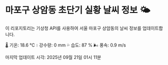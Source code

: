 
# 마포구 상암동 초단기 실황 날씨 정보 🌤️

이 리포지토리는 기상청 API를 사용하여 서울 마포구 상암동의 날씨 정보를 업데이트합니다. 

🌡️ 기온: 18.6 ℃
💧 강수량: 0 mm
💦 습도: 87 %
🌬️ 풍속: 0.9 m/s

마지막 업데이트 시각: 2025년 09월 21일 01시 11분    
